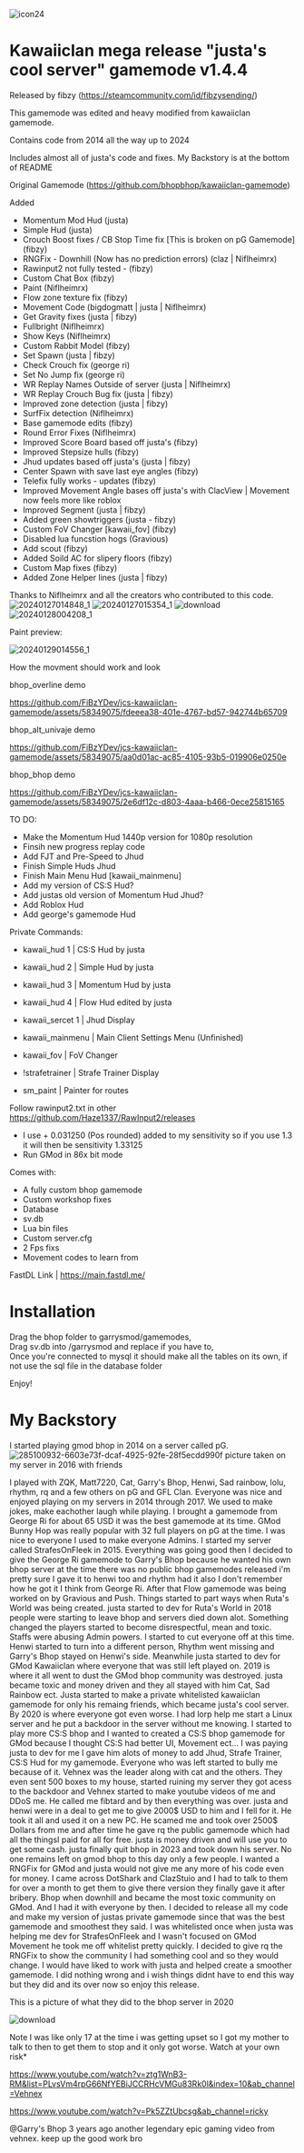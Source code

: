 ![icon24](https://github.com/FiBzYDev/jcs-kawaiiclan-gamemode/assets/58349075/9adb96b4-0485-408e-b52e-8ec65a2391ac) 

# Kawaiiclan mega release "justa's cool server" gamemode v1.4.4

Released by fibzy (https://steamcommunity.com/id/fibzysending/)

This gamemode was edited and heavy modified from kawaiiclan gamemode.

Contains code from 2014 all the way up to 2024

Includes almost all of justa's code and fixes. My Backstory is at the bottom of README

Original Gamemode (https://github.com/bhopbhop/kawaiiclan-gamemode)

Added
- Momentum Mod Hud (justa)
- Simple Hud (justa)
- Crouch Boost fixes / CB Stop Time fix [This is broken on pG Gamemode] (fibzy)
- RNGFix - Downhill (Now has no prediction errors) (claz | Niflheimrx)
- Rawinput2 not fully tested - (fibzy)
- Custom Chat Box (fibzy)
- Paint (Niflheimrx)
- Flow zone texture fix (fibzy)
- Movement Code (bigdogmatt | justa | Niflheimrx)
- Get Gravity fixes (justa | fibzy)
- Fullbright (Niflheimrx)
- Show Keys (Niflheimrx)
- Custom Rabbit Model (fibzy)
- Set Spawn (justa | fibzy)
- Check Crouch fix (george ri)
- Set No Jump fix (george ri)
- WR Replay Names Outside of server (justa | Niflheimrx)
- WR Replay Crouch Bug fix (justa | fibzy)
- Improved zone detection (justa | fibzy)
- SurfFix detection (Niflheimrx)
- Base gamemode edits (fibzy)
- Round Error Fixes (Niflheimrx)
- Improved Score Board based off justa's (fibzy)
- Improved Stepsize hulls (fibzy)
- Jhud updates based off justa's (justa | fibzy)
- Center Spawn with save last eye angles (fibzy)
- Telefix fully works - updates (fibzy)
- Improved Movement Angle bases off justa's with ClacView | Movement now feels more like roblox
- Improved Segment  (justa | fibzy)
- Added green showtriggers (justa - fibzy)
- Custom FoV Changer [kawaii_fov] (fibzy)
- Disabled lua funcstion hogs (Gravious)
- Add scout (fibzy)
- Added Soild AC for slipery floors (fibzy)
- Custom Map fixes (fibzy)
- Added Zone Helper lines (justa | fibzy)

Thanks to Niflheimrx and all the creators who contributed to this code.
![20240127014848_1](https://github.com/FiBzYDev/jcs-kawaiiclan-gamemode/assets/58349075/39cff560-394a-41f3-ad83-53345794b87b)
![20240127015354_1](https://github.com/FiBzYDev/jcs-kawaiiclan-gamemode/assets/58349075/0eb67f28-c9ac-421b-b345-f96b056f12d9)
![download](https://github.com/FiBzYDev/jcs-kawaiiclan-gamemode/assets/58349075/e150a6c6-6f89-4a96-b910-4d0cfd9221db)
![20240128004208_1](https://github.com/FiBzYDev/jcs-kawaiiclan-gamemode/assets/58349075/9c3da4fe-7059-401e-b8ff-f519858bdf69)


Paint preview:


![20240129014556_1](https://github.com/FiBzYDev/jcs-kawaiiclan-gamemode/assets/58349075/97a6aad0-a013-44e6-affb-045cb4cdec2e)

How the movment should work and look

bhop_overline demo

https://github.com/FiBzYDev/jcs-kawaiiclan-gamemode/assets/58349075/fdeeea38-401e-4767-bd57-942744b65709

bhop_alt_univaje demo


https://github.com/FiBzYDev/jcs-kawaiiclan-gamemode/assets/58349075/aa0d01ac-ac85-4105-93b5-019906e0250e

bhop_bhop demo


https://github.com/FiBzYDev/jcs-kawaiiclan-gamemode/assets/58349075/2e6df12c-d803-4aaa-b466-0ece25815165






TO DO:

- Make the Momentum Hud 1440p version for 1080p resolution
- Finsih new progress replay code
- Add FJT and Pre-Speed to Jhud
- Finish Simple Huds Jhud
- Finish Main Menu Hud [kawaii_mainmenu]
- Add my version of CS:S Hud?
- Add justas old version of Momentum Hud Jhud?
- Add Roblox Hud
- Add george's gamemode Hud
  
Private Commands:

- kawaii_hud 1 | CS:S Hud by justa
- kawaii_hud 2 | Simple Hud by justa
- kawaii_hud 3 | Momentum Hud by justa
- kawaii_hud 4 | Flow Hud edited by justa

- kawaii_sercet 1 | Jhud Display
- kawaii_mainmenu | Main Client Settings Menu (Unfinished)
- kawaii_fov | FoV Changer
- !strafetrainer | Strafe Trainer Display
- sm_paint | Painter for routes
  
Follow rawinput2.txt in other https://github.com/Haze1337/RawInput2/releases
- I use + 0.031250 (Pos rounded) added to my sensitivity so if you use 1.3 it will then be sensitivity 1.33125
- Run GMod in 86x bit mode
  
Comes with:

  - A fully custom bhop gamemode
  - Custom workshop fixes
  - Database
  - sv.db
  - Lua bin files
  - Custom server.cfg
  - 2 Fps fixs
  - Movement codes to learn from
    
FastDL Link | https://main.fastdl.me/

# Installation

Drag the bhop folder to garrysmod/gamemodes,  
  Drag sv.db into /garrysmod and replace if you have to,  
  Once you're connected to mysql it should make all the tables on its own, if not use the sql file in the database folder


Enjoy!

# My Backstory

I started playing gmod bhop in 2014 on a server called pG.
![285100932-6603e73f-dcaf-4925-92fe-28f5ecdd990f](https://github.com/FiBzYDev/jcs-kawaiiclan-gamemode/assets/58349075/621b07af-89dc-40ec-ba09-3fb4245ff9c9)
picture taken on my server in 2016 with friends

I played with ZQK, Matt7220, Cat, Garry's Bhop, Henwi, Sad rainbow, lolu, rhythm, rq and a few others on pG and GFL Clan. Everyone was nice and enjoyed playing on my servers in 2014 through 2017. We used to make jokes, make eachother laugh while playing. I brought a gamemode from George Ri for about 65 USD it was the best gamemode at its time. GMod Bunny Hop was really popular with 32 full players on pG at the time. I was nice to everyone I used to make everyone Admins. I started my server called StrafesOnFleek in 2015. Everything was going good then I decided to give the George Ri gamemode to Garry's Bhop because he wanted his own bhop server at the time there was no public bhop gamemodes released i'm pretty sure I gave it to henwi too and rhythm had it also I don't remember how he got it I think from George Ri. After that Flow gamemode was being worked on by Gravious and Push. Things started to part ways when Ruta's World was being created. justa started to dev for Ruta's World in 2018 people were starting to leave bhop and servers died down alot. Something changed the players started to become disrespectful, mean and toxic. Staffs were abusing Admin powers. I started to cut everyone off at this time. Henwi started to turn into a different person, Rhythm went missing and Garry's Bhop stayed on Henwi's side. Meanwhile justa started to dev for GMod Kawaiiclan where everyone that was still left played on. 2019 is where it all went to dust the GMod bhop community was destroyed. justa became toxic and money driven and they all stayed with him Cat, Sad Rainbow ect. Justa started to make a private whitelisted kawaiiclan gamemode for only his remaing friends, which became justa's cool server. By 2020 is where everyone got even worse. I had lorp help me start a Linux server and he put a backdoor in the server without me knowing. I started to play more CS:S bhop and I wanted to created a CS:S bhop gamemode for GMod because I thought CS:S had better UI, Movement ect... I was paying justa to dev for me I gave him alots of money to add Jhud, Strafe Trainer, CS:S Hud for my gamemode. Everyone who was left started to bully me because of it. Vehnex was the leader along with cat and the others. They even sent 500 boxes to my house, started ruining my server they got acess to the backdoor and Vehnex started to make youtube videos of me and DDoS me. He called me fibtard and by then everything was over. justa and henwi were in a deal to get me to give 2000$ USD to him and I fell for it. He took it all and used it on a new PC. He scamed me and took over 2500$ Dollars from me and after time he gave rq the public gamemode which had all the thingsI paid for all for free. justa is money driven and will use you to get some cash. justa finally quit bhop in 2023 and took down his server. No one remains left on gmod bhop to this day only a few people. I wanted a RNGFix for GMod and justa would not give me any more of his code even for money. I came across DotShark and ClazStuio and I had to talk to them for over a month to get them to give there version they finally gave it after bribery. Bhop when downhill and became the most toxic community on GMod. And I had it with everyone by then. I decided to release all my code and make my version of justas private gamemode since that was the best gamemode and smoothest they said. I was whitelisted once when justa was helping me dev for StrafesOnFleek and I wasn't focused on GMod Movement he took me off whitelist pretty quickly. I decided to give rq the RNGFix to show the community I had something cool and so they would change. I would have liked to work with justa and helped create a smoother gamemode. I did nothing wrong and i wish things didnt have to end this way but they did and its over now so enjoy this release. 

This is a picture of what they did to the bhop server in 2020

![download](https://github.com/FiBzYDev/jcs-kawaiiclan-gamemode/assets/58349075/f9bed91e-45ac-410d-bfef-0627dd95de8a)

Note I was like only 17 at the time i was getting upset so I got my mother to talk to then to get them to stop and it only got worse.
Watch at your own risk*

https://www.youtube.com/watch?v=ztg1WnB3-RM&list=PLvsVm4rpG66NfYEBiJCCRHcVMGu83Rk0l&index=10&ab_channel=Vehnex

https://www.youtube.com/watch?v=Pk5ZZtUbcsg&ab_channel=ricky

@Garry's Bhop
3 years ago
another legendary epic gaming video from vehnex. keep up the good work bro

